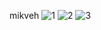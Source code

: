 mikveh
![1](https://github.com/victorias22/ptoject/assets/142221447/2ea7acf0-d757-48c2-9382-f4170d570f26)
![2](https://github.com/victorias22/ptoject/assets/142221447/689d1ea1-f62d-4850-b01d-7a5676e79f0c)
![3](https://github.com/victorias22/ptoject/assets/142221447/f8115fb0-91b8-4caf-8e70-48915c2a2a3e)
